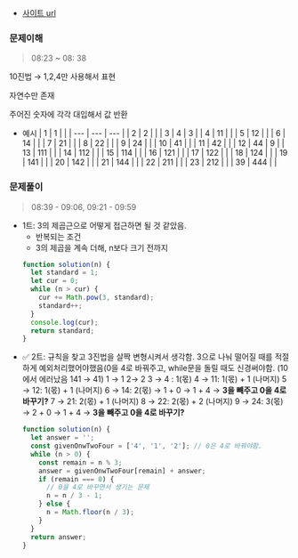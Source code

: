 - [사이트 url](https://programmers.co.kr/learn/courses/30/lessons/12899)

### 문제이해

> 08:23 ~ 08: 38

10진법 → 1,2,4만 사용해서 표현

자연수만 존재

주어진 숫자에 각각 대입해서 값 반환

- 예시
  | 1   | 1   |     |
  | --- | --- | --- |
  | 2   | 2   |     |
  | 3   | 4   | 3   |
  | 4   | 11  |     |
  | 5   | 12  |     |
  | 6   | 14  |     |
  | 7   | 21  |     |
  | 8   | 22  |     |
  | 9   | 24  |     |
  | 10  | 41  |     |
  | 11  | 42  |     |
  | 12  | 44  | 9   |
  | 13  | 111 |     |
  | 14  | 112 |     |
  | 15  | 114 |     |
  | 16  | 121 |     |
  | 17  | 122 |     |
  | 18  | 124 |     |
  | 19  | 141 |     |
  | 20  | 142 |     |
  | 21  | 144 |     |
  | 22  | 211 |     |
  | 23  | 212 |     |
  | 39  | 444 |     |

### 문제풀이

> 08:39 - 09:06, 09:21 - 09:59

- 1트: 3의 제곱근으로 어떻게 접근하면 될 것 같았음.
  - 반복되는 조건
  - 3의 제곱을 계속 더해, n보다 크기 전까지
  ```jsx
  function solution(n) {
    let standard = 1;
    let cur = 0;
    while (n > cur) {
      cur += Math.pow(3, standard);
      standard++;
    }
    console.log(cur);
    return standard;
  }
  ```
- ✅ 2트: 규칙을 찾고 3진법을 살짝 변형시켜서 생각함. 3으로 나눠 떨어질 때를 적절하게 예외처리했어야했음(0을 4로 바꿔주고, while문을 돌릴 때도 신경써야함. (10에서 에러났음 141 → 41)
  1 → 1
  2→ 2
  3 → 4 : 1(몫)
  4 → 11: 1(몫) + 1 (나머지)
  5 → 12: 1(몫) + 1 (나머지)
  6 → 14: 2(몫) → 1 + 0 → 1 + 4 → **3을 빼주고 0을 4로 바꾸기?**
  7 → 21: 2(몫) + 1 (나머지)
  8 → 22: 2(몫) + 2 (나머지)
  9 → 24: 3(몫) → 2 + 0 → 1 + 4 → **3을 빼주고 0을 4로 바꾸기?**
  ```jsx
  function solution(n) {
    let answer = '';
    const givenOnwTwoFour = ['4', '1', '2']; // 0은 4로 바꿔야함.
    while (n > 0) {
      const remain = n % 3;
      answer = givenOnwTwoFour[remain] + answer;
      if (remain === 0) {
        // 0을 4로 바꾸면서 생기는 문제
        n = n / 3 - 1;
      } else {
        n = Math.floor(n / 3);
      }
    }
    return answer;
  }
  ```
